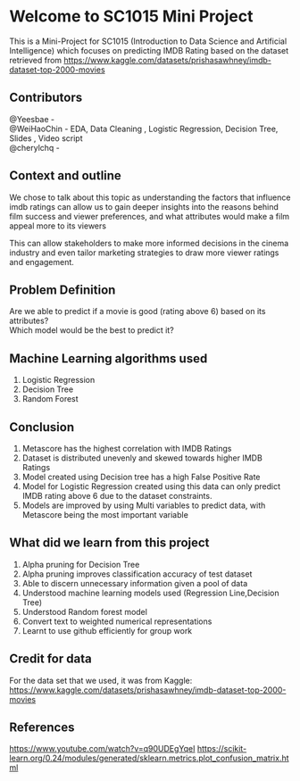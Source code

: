 # Welcome to SC1015 Mini Project
This is a Mini-Project for SC1015 (Introduction to Data Science and Artificial Intelligence) which focuses on predicting IMDB Rating based on the dataset retrieved from https://www.kaggle.com/datasets/prishasawhney/imdb-dataset-top-2000-movies

## Contributors
@Yeesbae -  <br />
@WeiHaoChin - EDA, Data Cleaning , Logistic Regression, Decision Tree, Slides , Video script <br />
@cherylchq - 
## Context and outline 
We chose to talk about this topic as understanding the factors that influence imdb ratings can allow us to gain deeper insights into the reasons behind film success and viewer preferences, and what attributes would make a film appeal more to its viewers <br/>

This can allow stakeholders to make more informed decisions in the cinema industry and even tailor marketing strategies to draw more viewer ratings and engagement. 


## Problem Definition

Are we able to predict if a movie is good (rating above 6) based on its attributes? <br />
Which model would be the best to predict it?

## Machine Learning algorithms used
1. Logistic Regression
2. Decision Tree
3. Random Forest

## Conclusion
1. Metascore has the highest correlation with IMDB Ratings
3. Dataset is distributed unevenly and skewed towards higher IMDB Ratings
4. Model created using Decision tree has a high False Positive Rate
5. Model for Logistic Regression created using this data can only predict IMDB rating above 6 due to the dataset constraints.
6. Models are improved by using Multi variables to predict data, with Metascore being the most important variable

## What did we learn from this project
1. Alpha pruning for Decision Tree
2. Alpha pruning improves classification accuracy of test dataset
3. Able to discern unnecessary information given a pool of data <br/>
4. Understood machine learning models used (Regression Line,Decision Tree) <br/>
5. Understood Random forest model <br/>
6. Convert text to weighted numerical representations <br/>
7. Learnt to use github efficiently for group work


## Credit for data
For the data set that we used, it was from Kaggle: https://www.kaggle.com/datasets/prishasawhney/imdb-dataset-top-2000-movies

## References 
https://www.youtube.com/watch?v=q90UDEgYqeI
https://scikit-learn.org/0.24/modules/generated/sklearn.metrics.plot_confusion_matrix.html
